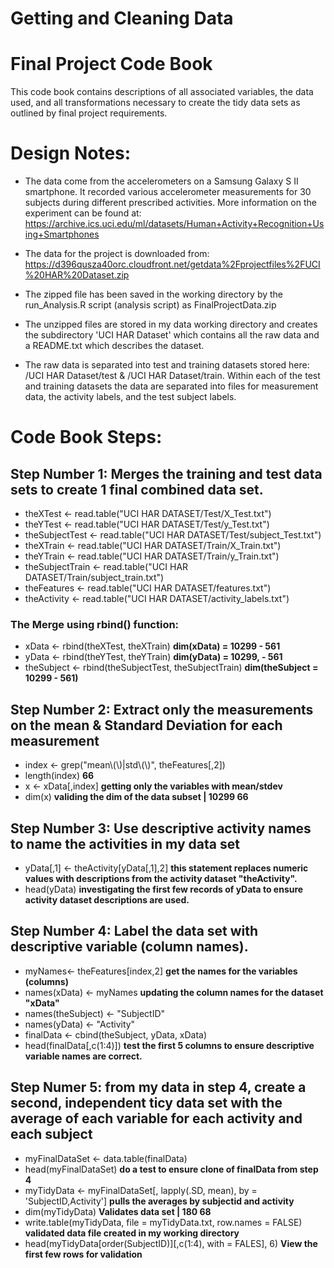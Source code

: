 # Getting and Cleaning Data

# Final Project Code Book

This code book contains descriptions of all associated variables, the data used, and all transformations necessary to 
create the tidy data sets as outlined by final project requirements.

# Design Notes:

* The data come from the accelerometers on a Samsung Galaxy S II smartphone. It recorded various accelerometer measurements for 30 subjects during different prescribed activities. More information on the experiment can be found at: https://archive.ics.uci.edu/ml/datasets/Human+Activity+Recognition+Using+Smartphones

* The data for the project is downloaded from: https://d396qusza40orc.cloudfront.net/getdata%2Fprojectfiles%2FUCI%20HAR%20Dataset.zip
* The zipped file has been saved in the working directory by the run_Analysis.R script (analysis script) as FinalProjectData.zip
* The unzipped files are stored in my data working directory and creates the subdirectory 'UCI HAR Dataset' which contains all the raw data and a README.txt which describes the dataset.
* The raw data is separated into test and training datasets stored here: /UCI HAR Dataset/test & /UCI HAR Dataset/train. Within each of the test and training datasets the data are separated into files for measurement data, the activity labels, and the test subject labels.

# Code Book Steps:

## Step Number 1: Merges the training and test data sets to create 1 final combined data set.

* theXTest <- read.table("UCI HAR DATASET/Test/X_Test.txt")
* theYTest <- read.table("UCI HAR DATASET/Test/y_Test.txt")
* theSubjectTest <- read.table("UCI HAR DATASET/Test/subject_Test.txt")
* theXTrain <- read.table("UCI HAR DATASET/Train/X_Train.txt")
* theYTrain <- read.table("UCI HAR DATASET/Train/y_Train.txt")
* theSubjectTrain <- read.table("UCI HAR DATASET/Train/subject_train.txt")
* theFeatures <- read.table("UCI HAR DATASET/features.txt")
* theActivity <- read.table("UCI HAR DATASET/activity_labels.txt")

### The Merge using rbind() function:
* xData <- rbind(theXTest, theXTrain)                     **dim(xData) = 10299 - 561**
* yData <- rbind(theYTest, theYTrain)                     **dim(yData) = 10299, - 561**
* theSubject <- rbind(theSubjectTest, theSubjectTrain)    **dim(theSubject = 10299 - 561)**

## Step Number 2: Extract only the measurements on the mean & Standard Deviation for each measurement


* index <- grep("mean\\(\\)|std\\(\\)", theFeatures[,2])
* length(index)   **66**
* x <- xData[,index]  **getting only the variables with mean/stdev**
* dim(x)  **validing the dim of the data subset  | 10299    66**

## Step Number 3:  Use descriptive activity names to name the activities in my data set


* yData[,1] <- theActivity[yData[,1],2]   **this statement replaces numeric values with descriptions from the activity dataset "theActivity".**
* head(yData)    **investigating the first few records of yData to ensure activity dataset descriptions are used.**

## Step Number 4: Label the data set with descriptive variable (column names).

* myNames<- theFeatures[index,2]   **get the names for the variables (columns)**
* names(xData) <- myNames   **updating the column names for the dataset "xData"**
* names(theSubject) <- "SubjectID"
* names(yData) <- "Activity"
* finalData <- cbind(theSubject, yData, xData)
* head(finalData[,c(1:4)])   **test the first 5 columns to ensure descriptive variable names are correct.**


## Step Numer 5: from my data in step 4, create a second, independent ticy data set with the average of each variable for each activity and each subject

* myFinalDataSet <- data.table(finalData)
* head(myFinalDataSet)  **do a test to ensure clone of finalData from step 4**
* myTidyData <- myFinalDataSet[, lapply(.SD, mean), by = 'SubjectID,Activity'] **pulls the averages by subjectid and activity**
* dim(myTidyData)   **Validates data set | 180 68**
* write.table(myTidyData, file = myTidyData.txt, row.names = FALSE)  **validated data file created in my working directory**
* head(myTidyData[order(SubjectID)][,c(1:4), with = FALES], 6)  **View the first few rows for validation**




